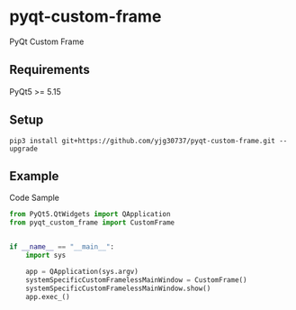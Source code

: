# pyqt-custom-frame
PyQt Custom Frame

## Requirements
PyQt5 >= 5.15

## Setup
```pip3 install git+https://github.com/yjg30737/pyqt-custom-frame.git --upgrade```

## Example
Code Sample
```python
from PyQt5.QtWidgets import QApplication
from pyqt_custom_frame import CustomFrame


if __name__ == "__main__":
    import sys

    app = QApplication(sys.argv)
    systemSpecificCustomFramelessMainWindow = CustomFrame()
    systemSpecificCustomFramelessMainWindow.show()
    app.exec_()
```
